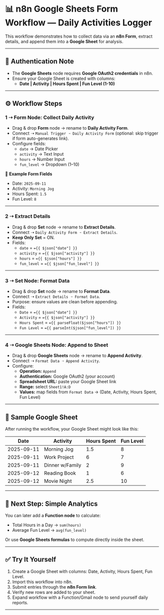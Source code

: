 # 📊 n8n Google Sheets Form Workflow — Daily Activities Logger

This workflow demonstrates how to collect data via an **n8n Form**, extract details, and append them into a **Google Sheet** for analysis.

---

## 🔑 Authentication Note
- The **Google Sheets** node requires **Google OAuth2 credentials** in n8n.  
- Ensure your Google Sheet is created with columns:  
  - **Date | Activity | Hours Spent | Fun Level (1-10)**

---

## ⚙️ Workflow Steps

### 1 ➝ Form Node: Collect Daily Activity
- Drag & drop **Form** node → rename to **Daily Activity Form**.  
- Connect ➝ `Manual Trigger ➝ Daily Activity Form` (optional: skip trigger if form auto-generates link).  
- Configure fields:
  - `date` → Date Picker  
  - `activity` → Text Input  
  - `hours` → Number Input  
  - `fun_level` → Dropdown (1–10)  

📄 **Example Form Fields**  
- Date: `2025-09-11`  
- Activity: `Morning Jog`  
- Hours Spent: `1.5`  
- Fun Level: `8`

---

### 2 ➝ Extract Details
- Drag & drop **Set** node → rename to **Extract Details**.  
- Connect ➝ `Daily Activity Form ➝ Extract Details`.  
- **Keep Only Set** = ON.  
- Fields:
  - `date` = `={{ $json["date"] }}`  
  - `activity` = `={{ $json["activity"] }}`  
  - `hours` = `={{ $json["hours"] }}`  
  - `fun_level` = `={{ $json["fun_level"] }}`  

---

### 3 ➝ Set Node: Format Data
- Drag & drop **Set** node → rename to **Format Data**.  
- Connect ➝ `Extract Details ➝ Format Data`.  
- Purpose: ensure values are clean before appending.  
- Fields:
  - `Date` = `={{ $json["date"] }}`  
  - `Activity` = `={{ $json["activity"] }}`  
  - `Hours Spent` = `={{ parseFloat($json["hours"]) }}`  
  - `Fun Level` = `={{ parseInt($json["fun_level"]) }}`  

---

### 4 ➝ Google Sheets Node: Append to Sheet
- Drag & drop **Google Sheets** node → rename to **Append Activity**.  
- Connect ➝ `Format Data ➝ Append Activity`.  
- Configure:
  - **Operation:** `Append`  
  - **Authentication:** Google OAuth2 (your account)  
  - **Spreadsheet URL:** paste your Google Sheet link  
  - **Range:** select `Sheet1!A:D`  
  - **Values:** map fields from `Format Data` → (Date, Activity, Hours Spent, Fun Level)  

---

## 📄 Sample Google Sheet
After running the workflow, your Google Sheet might look like this:

| Date       | Activity       | Hours Spent | Fun Level |
|------------|----------------|-------------|-----------|
| 2025-09-11 | Morning Jog    | 1.5         | 8         |
| 2025-09-11 | Work Project   | 6           | 7         |
| 2025-09-11 | Dinner w/Family| 2           | 9         |
| 2025-09-12 | Reading Book   | 1           | 6         |
| 2025-09-12 | Movie Night    | 2.5         | 10        |

---

## 🧮 Next Step: Simple Analytics
You can later add a **Function node** to calculate:
- Total Hours in a Day → `sum(hours)`  
- Average Fun Level → `avg(fun_level)`  

Or use **Google Sheets formulas** to compute directly inside the sheet.

---

## ✅ Try It Yourself
1. Create a Google Sheet with columns: Date, Activity, Hours Spent, Fun Level.  
2. Import this workflow into n8n.  
3. Submit entries through the **n8n Form link**.  
4. Verify new rows are added to your sheet.  
5. Expand workflow with a Function/Gmail node to send yourself daily reports.

---
